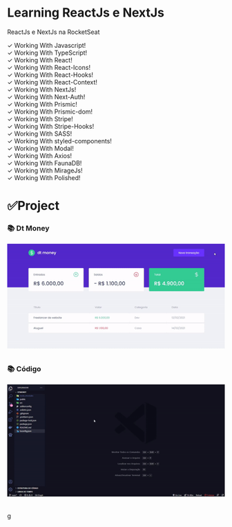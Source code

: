 # Learning ReactJs e NextJs
 ReactJs e NextJs na RocketSeat

 ✓ Working With Javascript! <br>
 ✓ Working With TypeScript! <br>
 ✓ Working With React! <br>
 ✓ Working With React-Icons! <br>
 ✓ Working With React-Hooks! <br>
 ✓ Working With React-Context! <br>
 ✓ Working With NextJs! <br>
 ✓ Working With Next-Auth! <br>
 ✓ Working With Prismic! <br>
 ✓ Working With Prismic-dom! <br>
 ✓ Working With Stripe! <br>
 ✓ Working With Stripe-Hooks! <br>
 ✓ Working With SASS! <br>
 ✓ Working With styled-components! <br>
 ✓ Working With Modal! <br>
 ✓ Working With Axios! <br>
 ✓ Working With FaunaDB! <br>
 ✓ Working With MirageJs! <br>
 ✓ Working With Polished! <br>

 <h1>✅Project</h1>
 <h3>📚 Dt Money</h3>

 <h6 align="center">
   <a href="https://github.com/SyLu4N/ignite-rocketseat">
    <img src="./assets/dtMoney.gif" alt="Funcionamento" />
   </a>
 </h6>
 <h2></h2>

 <h3>📚 Código</h3>
 <h6 align="center">
    <a href="https://github.com/SyLu4N/ignite-rocketseat">
      <img src="./assets/codeDtMoney.gif" alt="Código da aplicação" />
    </a>
  </h6>
g


